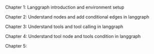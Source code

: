 Chapter 1: Langgraph introduction and environment setup

Chapter 2: Understand nodes and add conditional edges in langgraph

Chapter 3: Understand tools and tool calling in langgraph

Chapter 4: Understand tool node and tools condition in langgraph

Chapter 5: 

